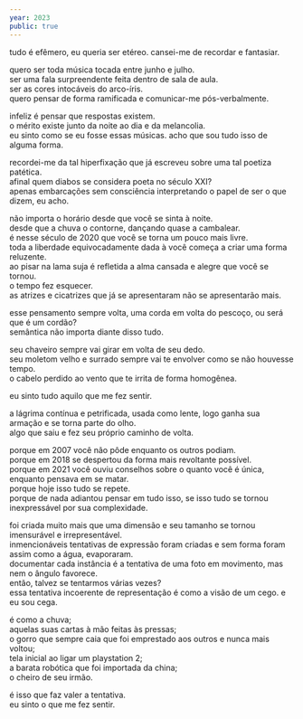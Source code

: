 ```yaml
---
year: 2023
public: true
---
```


tudo é efêmero, eu queria ser etéreo. cansei-me de recordar e fantasiar. <br/>

quero ser toda música tocada entre junho e julho. <br/>
ser uma fala surpreendente feita dentro de sala de aula. <br/>
ser as cores intocáveis do arco-íris. <br/>
quero pensar de forma ramificada e comunicar-me pós-verbalmente. <br/>

infeliz é pensar que respostas existem. <br/>
o mérito existe junto da noite ao dia e da melancolia. <br/>
eu sinto como se eu fosse essas músicas. acho que sou tudo isso de alguma forma. <br/>

recordei-me da tal hiperfixação que já escreveu sobre uma tal poetiza patética. <br/>
afinal quem diabos se considera poeta no século XXI? <br/>
apenas embarcações sem consciência interpretando o papel de ser o que dizem, eu acho. <br/>

não importa o horário desde que você se sinta à noite. <br/>
desde que a chuva o contorne, dançando quase a cambalear. <br/>
é nesse século de 2020 que você se torna um pouco mais livre. <br/>
toda a liberdade equivocadamente dada à você começa a criar uma forma reluzente. <br/>
ao pisar na lama suja é refletida a alma cansada e alegre que você se tornou. <br/>
o tempo fez esquecer. <br/>
as atrizes e cicatrizes que já se apresentaram não se apresentarão mais. <br/>

esse pensamento sempre volta, uma corda em volta do pescoço, ou será que é um cordão? <br/>
semântica não importa diante disso tudo. <br/>

seu chaveiro sempre vai girar em volta de seu dedo. <br/>
seu moletom velho e surrado sempre vai te envolver como se não houvesse tempo. <br/>
o cabelo perdido ao vento que te irrita de forma homogênea. <br/>

eu sinto tudo aquilo que me fez sentir. <br/>

a lágrima contínua e petrificada, usada como lente, logo ganha sua armação e se torna parte do olho. <br/>
algo que saiu e fez seu próprio caminho de volta. <br/>

porque em 2007 você não pôde enquanto os outros podiam. <br/>
porque em 2018 se despertou da forma mais revoltante possível. <br/>
porque em 2021 você ouviu conselhos sobre o quanto você é única, enquanto pensava em se matar. <br/>
porque hoje isso tudo se repete. <br/>
porque de nada adiantou pensar em tudo isso, se isso tudo se tornou inexpressável por sua complexidade. <br/>

foi criada muito mais que uma dimensão e seu tamanho se tornou imensurável e irrepresentável. <br/>
inmencionáveis tentativas de expressão foram criadas e sem forma foram assim como a água, evaporaram. <br/>
documentar cada instância é a tentativa de uma foto em movimento, mas nem o ângulo favorece. <br/>
então, talvez se tentarmos várias vezes? <br/>
essa tentativa incoerente de representação é como a visão de um cego. e eu sou cega. <br/>

é como a chuva; <br/>
aquelas suas cartas à mão feitas às pressas; <br/>
o gorro que sempre caia que foi emprestado aos outros e nunca mais voltou; <br/>
tela inicial ao ligar um playstation 2; <br/>
a barata robótica que foi importada da china; <br/>
o cheiro de seu irmão. <br/>

é isso que faz valer a tentativa. <br/>
eu sinto o que me fez sentir. <br/>
